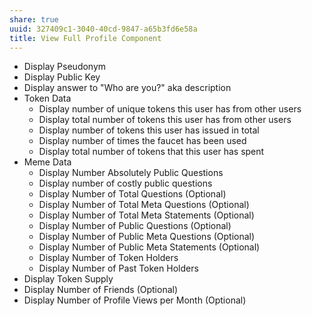 ```yaml
---
share: true
uuid: 327409c1-3040-40cd-9847-a65b3fd6e58a
title: View Full Profile Component
---
```

* Display Pseudonym
* Display Public Key
* Display answer to "Who are you?" aka description
* Token Data
	* Display number of unique tokens this user has from other users
	* Display total number of tokens this user has from other users
	* Display number of tokens this user has issued in total
	* Display number of times the faucet has been used
	* Display total number of tokens that this user has spent
* Meme Data
	* Display Number Absolutely Public Questions
	* Display number of costly public questions
	* Display Number of Total Questions (Optional)
	* Display Number of Total Meta Questions (Optional)
	* Display Number of Total Meta Statements (Optional)
	* Display Number of Public Questions (Optional)
	* Display Number of Public Meta Questions (Optional)
	* Display Number of Public Meta Statements (Optional)
	* Display Number of Token Holders
	* Display Number of Past Token Holders
* Display Token Supply
* Display Number of Friends (Optional)
* Display Number of Profile Views per Month (Optional)